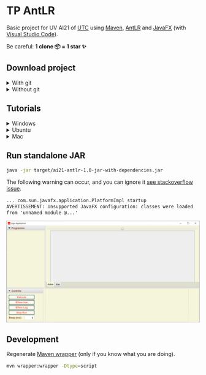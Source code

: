 # TP AntLR

Basic project for UV AI21 of [UTC](https://www.utc.fr/) using [Maven](https://maven.apache.org/), [AntLR](https://www.antlr.org/) and [JavaFX](https://openjfx.io/) (with [Visual Studio Code](https://code.visualstudio.com/)).

Be careful: **1 clone 📦 = 1 star ✨**

## Download project

<details>
  <summary>With git</summary>

```bash
git clone https://github.com/Dashstrom/tp-antlr.git
cd tp-antlr
```

</details>

<details>
  <summary>Without git</summary>

[Download the ZIP](https://github.com/Dashstrom/tp-antlr/archive/refs/heads/main.zip)

</details>

## Tutorials

<details>
  <summary>Windows</summary>

### Windows: Install chocolatey and Java

Open an admin shell with `windows + R -> "powershell" -> ctrl + shift + enter` then enter:

```powershell
Set-ExecutionPolicy Bypass -Scope Process -Force; [System.Net.ServicePointManager]::SecurityProtocol = [System.Net.ServicePointManager]::SecurityProtocol -bor 3072; iex ((New-Object System.Net.WebClient).DownloadString('https://community.chocolatey.org/install.ps1'))
choco install openjdk
```

### Windows: Retrieve sources for java-docs

```powershell
./mvnw.cmd dependency:sources
```

### Windows: Compile and run

```powershell
./mvnw.cmd clean compile exec:java
```

### Windows: Build standalone JAR and EXE

```powershell
./mvnw.cmd clean package
```

The following warning can occur. You can ignore it.

```log
[WARNING] Failed to build parent project for org.openjfx:javafx-...:jar:17
```

</details>

<details>
  <summary>Ubuntu</summary>

### Ubuntu: Make Maven Wrapper executable

```bash
chmod +x mvnw
```

### Ubuntu: Update and Install Java

```bash
sudo apt -y update && sudo apt -y install default-jdk
```

### Ubuntu: Retrieve sources for java-docs

```bash
./mvnw dependency:sources
```

### Ubuntu: Compile and run

```bash
./mvnw clean compile exec:java
```

### Ubuntu: Build standalone JAR and EXE

```bash
./mvnw clean package
```

The following warning can occur. You can ignore it.

```log
[WARNING] Failed to build parent project for org.openjfx:javafx-...:jar:17
```

</details>

<details>
  <summary>Mac</summary>

### Mac: Make Maven Wrapper executable

```bash
chmod +x mvnw
```

### Mac: Install Homebrew and Java

```bash
/bin/bash -c "$(curl -fsSL https://raw.githubusercontent.com/Homebrew/install/HEAD/install.sh)"
echo "export PATH=/opt/homebrew/bin:$PATH" >> ~/.bash_profile && source ~/.bash_profile
brew install java
```

### Mac: Retrieve sources for java-docs

```bash
./mvnw dependency:sources
```

### Mac: Compile and run

```bash
./mvnw clean compile exec:java
```

### Mac: Build standalone JAR and EXE

```bash
./mvnw clean package
```

The following warning can occur. You can ignore it.

```log
[WARNING] Failed to build parent project for org.openjfx:javafx-...:jar:17
```

</details>

## Run standalone JAR

```bash
java -jar target/ai21-antlr-1.0-jar-with-dependencies.jar
```

The following warning can occur, and you can ignore it [see stackoverflow issue](https://stackoverflow.com/questions/67854139/javafx-warning-unsupported-javafx-configuration-classes-were-loaded-from-unna).

```log
... com.sun.javafx.application.PlatformImpl startup
AVERTISSEMENT: Unsupported JavaFX configuration: classes were loaded from 'unnamed module @...'
```

![GUI](sujets/gui.png)

## Development

Regenerate [Maven wrapper](https://maven.apache.org/wrapper/maven-wrapper-plugin/) (only if you know what you are doing).

```bash
mvn wrapper:wrapper -Dtype=script
```
